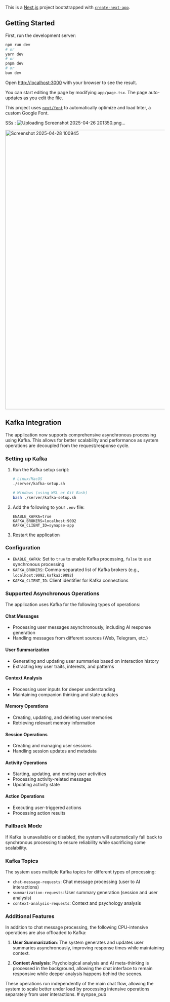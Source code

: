 This is a [Next.js](https://nextjs.org/) project bootstrapped with [`create-next-app`](https://github.com/vercel/next.js/tree/canary/packages/create-next-app).

## Getting Started

First, run the development server:

```bash
npm run dev
# or
yarn dev
# or
pnpm dev
# or
bun dev
```

Open [http://localhost:3000](http://localhost:3000) with your browser to see the result.

You can start editing the page by modifying `app/page.tsx`. The page auto-updates as you edit the file.

This project uses [`next/font`](https://nextjs.org/docs/basic-features/font-optimization) to automatically optimize and load Inter, a custom Google Font.


SSs :
![Uploading Screenshot 2025-04-26 201350.png…]()


<img width="1918" height="883" alt="Screenshot 2025-04-28 100945" src="https://github.com/user-attachments/assets/37183388-cc2c-4d6a-a367-90a38b2614f3" />



## Kafka Integration

The application now supports comprehensive asynchronous processing using Kafka. This allows for better scalability and performance as system operations are decoupled from the request/response cycle.

### Setting up Kafka

1. Run the Kafka setup script:

   ```bash
   # Linux/MacOS
   ./server/kafka-setup.sh

   # Windows (using WSL or Git Bash)
   bash ./server/kafka-setup.sh
   ```

2. Add the following to your `.env` file:

   ```
   ENABLE_KAFKA=true
   KAFKA_BROKERS=localhost:9092
   KAFKA_CLIENT_ID=synapse-app
   ```

3. Restart the application

### Configuration

- `ENABLE_KAFKA`: Set to `true` to enable Kafka processing, `false` to use synchronous processing
- `KAFKA_BROKERS`: Comma-separated list of Kafka brokers (e.g., `localhost:9092,kafka2:9092`)
- `KAFKA_CLIENT_ID`: Client identifier for Kafka connections

### Supported Asynchronous Operations

The application uses Kafka for the following types of operations:

#### Chat Messages

- Processing user messages asynchronously, including AI response generation
- Handling messages from different sources (Web, Telegram, etc.)

#### User Summarization

- Generating and updating user summaries based on interaction history
- Extracting key user traits, interests, and patterns

#### Context Analysis

- Processing user inputs for deeper understanding
- Maintaining companion thinking and state updates

#### Memory Operations

- Creating, updating, and deleting user memories
- Retrieving relevant memory information

#### Session Operations

- Creating and managing user sessions
- Handling session updates and metadata

#### Activity Operations

- Starting, updating, and ending user activities
- Processing activity-related messages
- Updating activity state

#### Action Operations

- Executing user-triggered actions
- Processing action results

### Fallback Mode

If Kafka is unavailable or disabled, the system will automatically fall back to synchronous processing to ensure reliability while sacrificing some scalability.

### Kafka Topics

The system uses multiple Kafka topics for different types of processing:

- `chat-message-requests`: Chat message processing (user to AI interactions)
- `summarization-requests`: User summary generation (session and user analysis)
- `context-analysis-requests`: Context and psychology analysis

### Additional Features

In addition to chat message processing, the following CPU-intensive operations are also offloaded to Kafka:

1. **User Summarization**: The system generates and updates user summaries asynchronously, improving response times while maintaining context.

2. **Context Analysis**: Psychological analysis and AI meta-thinking is processed in the background, allowing the chat interface to remain responsive while deeper analysis happens behind the scenes.

These operations run independently of the main chat flow, allowing the system to scale better under load by processing intensive operations separately from user interactions.
#   s y n p s e _ p u b 
 
 
